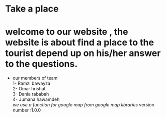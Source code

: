 # Take a place 
# welcome to our website , the website is about find a place to the tourist depend up on his/her answer to the questions. 
* our members of team <br>
1- Ramzi bawayza <br>
2- Omar hrishat<br>
3- Dania rababah<br>
4- Jumana hawamdeh  <br>
*we use a function for google map from google map libraries*
version number :1.0.0 